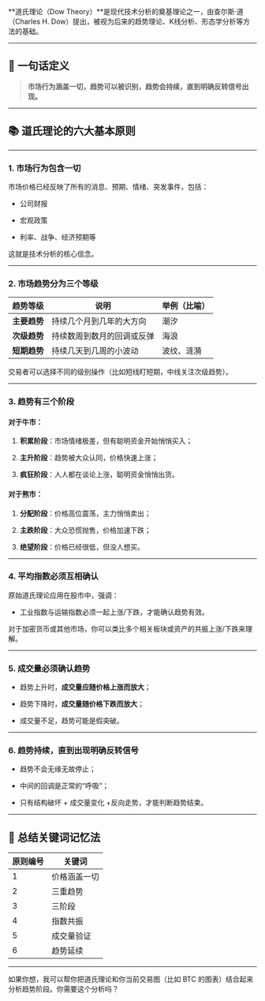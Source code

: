 **道氏理论（Dow Theory）**是现代技术分析的奠基理论之一，由查尔斯·道（Charles H. Dow）提出，被视为后来的趋势理论、K线分析、形态学分析等方法的基础。

---

## 📘 一句话定义

> **市场行为涵盖一切，趋势可以被识别，趋势会持续，直到明确反转信号出现。**

---

## 📚 道氏理论的六大基本原则

---

### 1. **市场行为包含一切**

市场价格已经反映了所有的消息、预期、情绪、突发事件，包括：

- 公司财报
    
- 宏观政策
    
- 利率、战争、经济预期等
    

这就是技术分析的核心信念。

---

### 2. **市场趋势分为三个等级**

|趋势等级|说明|举例（比喻）|
|---|---|---|
|**主要趋势**|持续几个月到几年的大方向|潮汐|
|**次级趋势**|持续数周到数月的回调或反弹|海浪|
|**短期趋势**|持续几天到几周的小波动|波纹、涟漪|

交易者可以选择不同的级别操作（比如短线盯短期，中线关注次级趋势）。

---

### 3. **趋势有三个阶段**

#### 对于牛市：

1. **积累阶段**：市场情绪极差，但有聪明资金开始悄悄买入；
    
2. **主升阶段**：趋势被大众认同，价格快速上涨；
    
3. **疯狂阶段**：人人都在谈论上涨，聪明资金悄悄出货。
    

#### 对于熊市：

1. **分配阶段**：价格高位震荡，主力悄悄卖出；
    
2. **主跌阶段**：大众恐慌抛售，价格加速下跌；
    
3. **绝望阶段**：价格已经很低，但没人想买。
    

---

### 4. **平均指数必须互相确认**

原始道氏理论应用在股市中，强调：

- 工业指数与运输指数必须一起上涨/下跌，才能确认趋势有效。
    

对于加密货币或其他市场，你可以类比多个相关板块或资产的共振上涨/下跌来理解。

---

### 5. **成交量必须确认趋势**

- 趋势上升时，**成交量应随价格上涨而放大**；
    
- 趋势下降时，**成交量随价格下跌而放大**；
    
- 成交量不足，趋势可能是假突破。
    

---

### 6. **趋势持续，直到出现明确反转信号**

- 趋势不会无缘无故停止；
    
- 中间的回调是正常的“呼吸”；
    
- 只有结构破坏 + 成交量变化 +反向走势，才能判断趋势结束。
    

---

## 🧠 总结关键词记忆法

|原则编号|关键词|
|---|---|
|1|价格涵盖一切|
|2|三重趋势|
|3|三阶段|
|4|指数共振|
|5|成交量验证|
|6|趋势延续|

---

如果你想，我可以帮你把道氏理论和你当前交易图（比如 BTC 的图表）结合起来分析趋势阶段。你需要这个分析吗？
